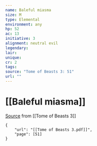 ```yaml
---
name: Baleful miasma
size: M
type: Elemental
environment: any
hp: 52
ac: 13
initiative: 3
alignment: neutral evil
legendary: 
lair: 
unique: 
cr: 2
tags: 
source: "Tome of Beasts 3: 51"
url: ""
---
```

# [[Baleful miasma]]

[Source](zotero://open-pdf/library/items/BLGR9HVR?page=51) from [[Tome of Beasts 3]]

```pdf
{
	"url": "[[Tome of Beasts 3.pdf]]",
	"page": [51]
}
```

